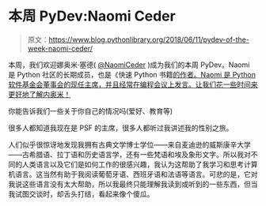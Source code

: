 # 本周 PyDev:Naomi Ceder

> 原文：<https://www.blog.pythonlibrary.org/2018/06/11/pydev-of-the-week-naomi-ceder/>

本周，我们欢迎娜奥米·塞德( [@NaomiCeder](https://twitter.com/naomiceder) )成为我们的本周 PyDev。Naomi 是 Python 社区的长期成员，也是《快速 Python 书籍[的作者。Naomi 是 Python 软件基金会董事会的现任主席，并且经常在编程会议上发言。让我们花一些时间来更好地了解内奥米！](https://amzn.to/2slDm9C)

你能告诉我们一些关于你自己的情况吗(爱好、教育等)

很多人都知道我现在是 PSF 的主席，很多人都听过我讲述我的性别之旅。

人们似乎很惊讶地发现我拥有古典文学博士学位——来自麦迪逊的威斯康辛大学——古希腊语、拉丁语和历史语言学，还有一些梵语和埃及象形文字。所以我对不同的人类语言以及它们是如何工作的很感兴趣，我认为这帮助了我学习和思考计算机语言。这当然有助于我阅读葡萄牙语、西班牙语和法语等语言。可悲的是，它对我说这些语言没有太大帮助，所以我最终只能理解我读到或听到的一些东西，但当我试图交谈时，却舌头打结，看起来像个傻瓜。